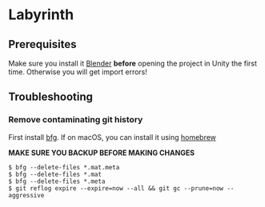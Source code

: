 # Labyrinth

## Prerequisites

Make sure you install it [Blender](https://www.blender.org/) **before** opening the project in Unity the first time. Otherwise you will get import errors!

## Troubleshooting

### Remove contaminating git history

First install [bfg](https://rtyley.github.io/bfg-repo-cleaner/). If on macOS, you can install it using [homebrew](https://brew.sh/)

**MAKE SURE YOU BACKUP BEFORE MAKING CHANGES**

```
$ bfg --delete-files *.mat.meta
$ bfg --delete-files *.mat
$ bfg --delete-files *.meta
$ git reflog expire --expire=now --all && git gc --prune=now --aggressive
```
